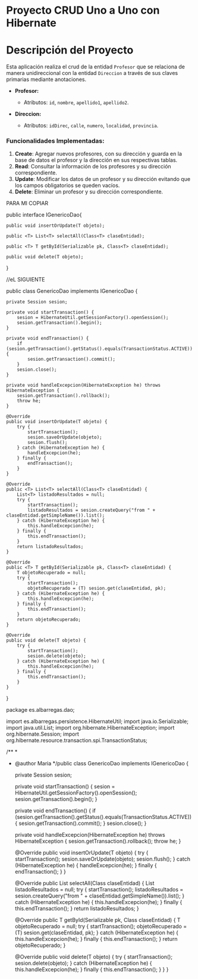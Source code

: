 
# Proyecto CRUD Uno a Uno con Hibernate

# Descripción del Proyecto

Esta aplicación realiza el crud de la entidad `Profesor` que se relaciona de manera unidireccional con la entidad  `Direccion` a través de sus claves primarias mediante anotaciones. 

- **Profesor:**  
  - Atributos: `id`, `nombre`, `apellido1`, `apellido2`.

- **Direccion:**  
  - Atributos: `idDirec`, `calle`, `numero`, `localidad`, `provincia`.

### Funcionalidades Implementadas:

1. **Create**: Agregar nuevos profesores, con su dirección y guarda en la base de datos el profesor y la dirección en sus respectivas tablas.
2. **Read**: Consultar la información de los profesores y su dirección correspondiente.
3. **Update**: Modificar los datos de un profesor y su dirección evitando que los campos obligatorios se queden vacíos.
4. **Delete**: Eliminar un profesor y su dirección correspondiente.


PARA MI COPIAR

public interface IGenericoDao<T>{

    public void insertOrUpdate(T objeto);

    public <T> List<T> selectAll(Class<T> claseEntidad);

    public <T> T getById(Serializable pk, Class<T> claseEntidad);

    public void delete(T objeto);
}


//eL SIGUIENTE

public class GenericoDao<T> implements IGenericoDao<T> {

    private Session sesion;

    private void startTransaction() {
        sesion = HibernateUtil.getSessionFactory().openSession();
        sesion.getTransaction().begin();
    }

    private void endTransaction() {
        if (sesion.getTransaction().getStatus().equals(TransactionStatus.ACTIVE)) {
            sesion.getTransaction().commit();
        }
        sesion.close();
    }

    private void handleExcepcion(HibernateException he) throws HibernateException {
        sesion.getTransaction().rollback();
        throw he;
    }

    @Override
    public void insertOrUpdate(T objeto) {
        try {
            startTransaction();
            sesion.saveOrUpdate(objeto);
            sesion.flush();
        } catch (HibernateException he) {
            handleExcepcion(he);
        } finally {
            endTransaction();
        }
    }

    @Override
    public <T> List<T> selectAll(Class<T> claseEntidad) {
        List<T> listadoResultados = null;
        try {
            startTransaction();
            listadoResultados = sesion.createQuery("from " + claseEntidad.getSimpleName()).list();
        } catch (HibernateException he) {
            this.handleExcepcion(he);
        } finally {
            this.endTransaction();
        }
        return listadoResultados;
    }

    @Override
    public <T> T getById(Serializable pk, Class<T> claseEntidad) {
        T objetoRecuperado = null;
        try {
            startTransaction();
            objetoRecuperado = (T) sesion.get(claseEntidad, pk);
        } catch (HibernateException he) {
            this.handleExcepcion(he);
        } finally {
            this.endTransaction();
        }
        return objetoRecuperado;
    }

    @Override
    public void delete(T objeto) {
        try {
            startTransaction();
            sesion.delete(objeto);
        } catch (HibernateException he) {
            this.handleExcepcion(he);
        } finally {
            this.endTransaction();
        }
    }
}



package es.albarregas.dao;

import es.albarregas.persistence.HibernateUtil;
import java.io.Serializable;
import java.util.List;
import org.hibernate.HibernateException;
import org.hibernate.Session;
import org.hibernate.resource.transaction.spi.TransactionStatus;

/**
 *
 * @author Maria
 */public class GenericoDao<T> implements IGenericoDao<T> {

    private Session sesion;

    private void startTransaction() {
        sesion = HibernateUtil.getSessionFactory().openSession();
        sesion.getTransaction().begin();
    }

    private void endTransaction() {
        if (sesion.getTransaction().getStatus().equals(TransactionStatus.ACTIVE)) {
            sesion.getTransaction().commit();
        }
        sesion.close();
    }

    private void handleExcepcion(HibernateException he) throws HibernateException {
        sesion.getTransaction().rollback();
        throw he;
    }

    @Override
    public void insertOrUpdate(T objeto) {
        try {
            startTransaction();
            sesion.saveOrUpdate(objeto);
            sesion.flush();
        } catch (HibernateException he) {
            handleExcepcion(he);
        } finally {
            endTransaction();
        }
    }

    @Override
    public <T> List<T> selectAll(Class<T> claseEntidad) {
        List<T> listadoResultados = null;
        try {
            startTransaction();
            listadoResultados = sesion.createQuery("from " + claseEntidad.getSimpleName()).list();
        } catch (HibernateException he) {
            this.handleExcepcion(he);
        } finally {
            this.endTransaction();
        }
        return listadoResultados;
    }

    @Override
    public <T> T getById(Serializable pk, Class<T> claseEntidad) {
        T objetoRecuperado = null;
        try {
            startTransaction();
            objetoRecuperado = (T) sesion.get(claseEntidad, pk);
        } catch (HibernateException he) {
            this.handleExcepcion(he);
        } finally {
            this.endTransaction();
        }
        return objetoRecuperado;
    }

    @Override
    public void delete(T objeto) {
        try {
            startTransaction();
            sesion.delete(objeto);
        } catch (HibernateException he) {
            this.handleExcepcion(he);
        } finally {
            this.endTransaction();
        }
    }
}




